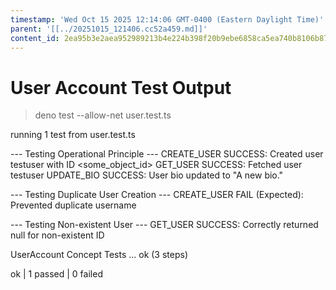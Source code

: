 ```yaml
---
timestamp: 'Wed Oct 15 2025 12:14:06 GMT-0400 (Eastern Daylight Time)'
parent: '[[../20251015_121406.cc52a459.md]]'
content_id: 2ea95b3e2aea952989213b4e224b398f20b9ebe6858ca5ea740b8106b87443d6
---
```


# User Account Test Output

> deno test --allow-net user.test.ts

running 1 test from user.test.ts

\--- Testing Operational Principle ---
CREATE\_USER SUCCESS: Created user testuser with ID \<some\_object\_id>
GET\_USER SUCCESS: Fetched user testuser
UPDATE\_BIO SUCCESS: User bio updated to "A new bio."

\--- Testing Duplicate User Creation ---
CREATE\_USER FAIL (Expected): Prevented duplicate username

\--- Testing Non-existent User ---
GET\_USER SUCCESS: Correctly returned null for non-existent ID

UserAccount Concept Tests ... ok (3 steps)

ok | 1 passed | 0 failed
